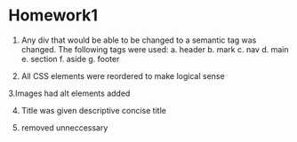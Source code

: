 # Homework1

1. Any div that would be able to be changed to a semantic tag was changed. The following tags were used:
   a. header
   b. mark
   c. nav
   d. main
   e. section
   f. aside
   g. footer

2. All CSS elements were reordered to make logical sense

3.Images had alt elements added

4. Title was given descriptive concise title

5. removed unneccessary </img>
